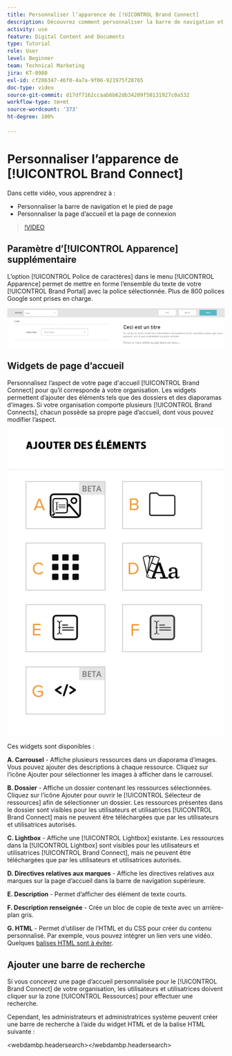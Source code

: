 ```yaml
---
title: Personnaliser l’apparence de [!UICONTROL Brand Connect]
description: Découvrez comment personnaliser la barre de navigation et le pied de page, ainsi que la page d’accueil et la page de connexion dans [!UICONTROL Brand Connect] pour [!UICONTROL Workfront DAM].
activity: use
feature: Digital Content and Documents
type: Tutorial
role: User
level: Beginner
team: Technical Marketing
jira: KT-8980
exl-id: cf286347-46f0-4a7a-9f06-921975f28765
doc-type: video
source-git-commit: d17df7162ccaab6b62db34209f50131927c0a532
workflow-type: tm+mt
source-wordcount: '373'
ht-degree: 100%

---
```


# Personnaliser l’apparence de [!UICONTROL Brand Connect]

Dans cette vidéo, vous apprendrez à :

* Personnaliser la barre de navigation et le pied de page
* Personnaliser la page d’accueil et la page de connexion

>[!VIDEO](https://video.tv.adobe.com/v/335242/?quality=12&learn=on&enablevpops)

## Paramètre d’[!UICONTROL Apparence] supplémentaire

L’option [!UICONTROL Police de caractères] dans le menu [!UICONTROL Apparence] permet de mettre en forme l’ensemble du texte de votre [!UICONTROL Brand Portal] avec la police sélectionnée. Plus de 800 polices Google sont prises en charge.

![L’option [!UICONTROL Police] dans le menu [!UICONTROL Apparence] pour le [!UICONTROL Brand Portal]](assets/02-brand-connect-appearance-font.png)

## Widgets de page d’accueil

Personnalisez l’aspect de votre page d&#39;accueil [!UICONTROL Brand Connect] pour qu’il corresponde à votre organisation. Les widgets permettent d’ajouter des éléments tels que des dossiers et des diaporamas d’images. Si votre organisation comporte plusieurs [!UICONTROL Brand Connects], chacun possède sa propre page d’accueil, dont vous pouvez modifier l’aspect.

![Capture d’écran des widgets disponibles pour votre page d’accueil [!UICONTROL Brand Connect] ](assets/03-brand-connect-home-page-widgets.png)

Ces widgets sont disponibles :

**A. Carrousel** - Affiche plusieurs ressources dans un diaporama d’images. Vous pouvez ajouter des descriptions à chaque ressource. Cliquez sur l’icône Ajouter pour sélectionner les images à afficher dans le carrousel.

**B. Dossier** - Affiche un dossier contenant les ressources sélectionnées. Cliquez sur l’icône Ajouter pour ouvrir le [!UICONTROL Sélecteur de ressources] afin de sélectionner un dossier. Les ressources présentes dans le dossier sont visibles pour les utilisateurs et utilisatrices [!UICONTROL Brand Connect] mais ne peuvent être téléchargées que par les utilisateurs et utilisatrices autorisés.

**C. Lightbox** - Affiche une [!UICONTROL Lightbox] existante. Les ressources dans la [!UICONTROL Lightbox] sont visibles pour les utilisateurs et utilisatrices [!UICONTROL Brand Connect], mais ne peuvent être téléchargées que par les utilisateurs et utilisatrices autorisés.

**D. Directives relatives aux marques** - Affiche les directives relatives aux marques sur la page d’accueil dans la barre de navigation supérieure.

**E. Description** - Permet d’afficher des élément de texte courts.

**F. Description renseignée** - Crée un bloc de copie de texte avec un arrière-plan gris.

**G. HTML** - Permet d’utiliser de l’HTML et du CSS pour créer du contenu personnalisé. Par exemple, vous pouvez intégrer un lien vers une vidéo. Quelques [balises HTML sont à éviter](https://www.damsuccess.com/hc/en-us/articles/206170043-Brand-Connect-Admin-Guide#html).

## Ajouter une barre de recherche

Si vous concevez une page d’accueil personnalisée pour le [!UICONTROL Brand Connect] de votre organisation, les utilisateurs et utilisatrices doivent cliquer sur la zone [!UICONTROL Ressources] pour effectuer une recherche.

Cependant, les administrateurs et administratrices système peuvent créer une barre de recherche à l’aide du widget HTML et de la balise HTML suivante :

&lt;webdambp.headersearch>&lt;/webdambp.headersearch>
